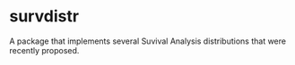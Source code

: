 # survdistr
A package that implements several Suvival Analysis distributions that were recently proposed.
